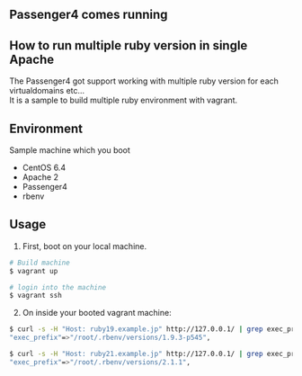 ## Passenger4 comes running
## How to run multiple ruby version in single Apache 

The Passenger4 got support working with multiple ruby version for each virtualdomains etc...<br />
It is a sample to build multiple ruby environment with vagrant.

## Environment

Sample machine which you boot

* CentOS 6.4
* Apache 2
* Passenger4
* rbenv


## Usage

1. First, boot on your local machine.

  ```sh
  # Build machine
  $ vagrant up

  # login into the machine
  $ vagrant ssh
  ```

2. On inside your booted vagrant machine:

  ```sh
  $ curl -s -H "Host: ruby19.example.jp" http://127.0.0.1/ | grep exec_prefix
  "exec_prefix"=>"/root/.rbenv/versions/1.9.3-p545",

  $ curl -s -H "Host: ruby21.example.jp" http://127.0.0.1/ | grep exec_prefix
  "exec_prefix"=>"/root/.rbenv/versions/2.1.1",
  ```

